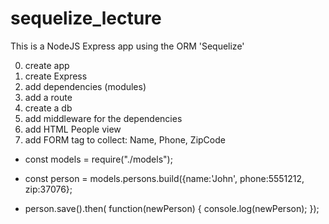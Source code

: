 # sequelize_lecture
This is a NodeJS Express app using the ORM 'Sequelize'

0. create app
1. create Express
2. add dependencies (modules)
3. add a route
4. create a db
5. add middleware for the dependencies
6. add HTML People view
7. add FORM tag to collect:  Name, Phone, ZipCode

- const models = require("./models");

- const person = models.persons.build({name:'John', phone:5551212, zip:37076};

- person.save().then( function(newPerson) {
    console.log(newPerson);
});